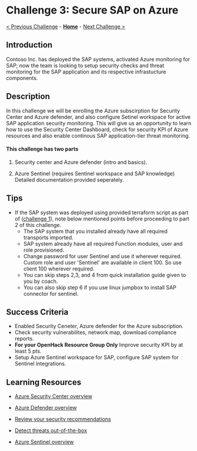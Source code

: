 # Challenge 3: Secure SAP on Azure

[< Previous Challenge](./02-Azure-Monitor.md) - **[Home](../README.md)** - [Next Challenge >](./04-BusinessContinuity-and-DR.md)

## Introduction

Contoso Inc. has deployed the SAP systems, activated Azure monitoring for SAP; now the team is looking to setup security checks and threat monitoring for the SAP application and its respective infrastucture components.

## Description

In this challenge we will be enrolling the Azure subscirption for Security Center and Azure defender, and also configure Setinel workspace for active SAP application security monitoring. This will give us an opportunity to learn how to use the Security Center Dashboard, check for security KPI of Azure resources and also enable continous SAP application-tier threat monitoring.

#### This challenge has two parts
1) Security center and Azure defender (intro and basics).

2) Azure Sentinel (requires Sentinel workspace and SAP knowledge) Detailed documentation provided seperately.

## Tips
- If the SAP system was deployed using provided terraform script as part of ([challenge 1](./01-SAP-Auto-Deployment.md)), note below mentioned points before proceeding to part 2 of this challenge.
  - The SAP system that you installed already have all required transports imported. 
  - SAP system already have all required Function modules, user and role provisioned. 
  - Change password for user Sentinel and use it wherever required. Custom role and user 'Sentinel' are available in client 100. So use client 100 wherever required. 
  - You can skip steps 2,3, and 4 from quick installation guide given to you by coach. 
  - You can also skip step 6 if you use linux jumpbox to install SAP connector for sentinel.

## Success Criteria

- Enabled Security Ceneter, Azure defender for the Azure subscription.
- Check security vulnerabilites, network map, download compliance reports.
- **For your OpenHack Resource Group Only** Improve security KPI by at least 5 pts.
- Setup Azure Sentinel workspace for SAP, configure SAP system for Sentinel integrations.



## Learning Resources

- [Azure Security Center overview](https://docs.microsoft.com/en-us/azure/security-center/security-center-introduction)

- [Azure Defender overview](https://docs.microsoft.com/en-us/azure/security-center/azure-defender)

- [Review your security recommendations](https://docs.microsoft.com/en-us/azure/security-center/security-center-recommendations)

- [Detect threats out-of-the-box](https://docs.microsoft.com/en-us/azure/sentinel/tutorial-detect-threats-built-in)

- [Azure Sentinel overview](https://docs.microsoft.com/en-us/azure/sentinel/overview)
